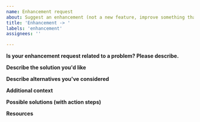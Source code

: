 ```yaml
---
name: Enhancement request
about: Suggest an enhancement (not a new feature, improve something that already exists)
title: 'Enhancement -> '
labels: 'enhancement'
assignees: ''

---
```


**Is your enhancement request related to a problem? Please describe.**

<!-- A clear and concise description of what the problem is. Ex. I'm always frustrated when [...] -->

**Describe the solution you'd like**

<!-- A clear and concise description of what you want to happen. -->

**Describe alternatives you've considered**

<!-- A clear and concise description of any alternative solutions or features you've considered. -->

**Additional context**

<!-- Add any other context or screenshots about the enhancement request here. -->

**Possible solutions (with action steps)**

<!-- Action steps for a maintainer to implement this enhancement. -->

**Resources**

<!-- Any relevant links, images, code snippets and more to make it as easy as possible for a maintainer to implement this enhancement. -->
